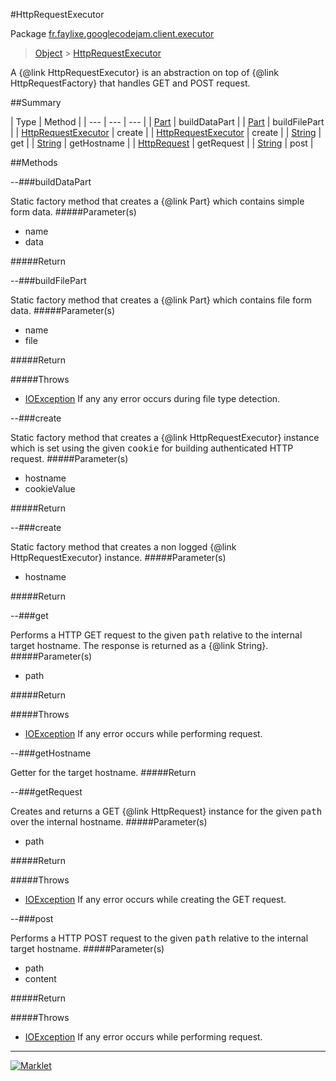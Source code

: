 #HttpRequestExecutor

Package [fr.faylixe.googlecodejam.client.executor](README.md)<br>
> [Object](../../../../java/lang/Object.md) > [HttpRequestExecutor](HttpRequestExecutor.md)

<p>A {@link HttpRequestExecutor} is an abstraction
 on top of {@link HttpRequestFactory} that handles
 GET and POST request.</p>

##Summary


| Type | Method |
| --- | --- | --- |
| [Part](../../../../com/google/api/client/http/Part.md) | buildDataPart |
| [Part](../../../../com/google/api/client/http/Part.md) | buildFilePart |
| [HttpRequestExecutor](HttpRequestExecutor.md) | create |
| [HttpRequestExecutor](HttpRequestExecutor.md) | create |
| [String](../../../../java/lang/String.md) | get |
| [String](../../../../java/lang/String.md) | getHostname |
| [HttpRequest](../../../../com/google/api/client/http/HttpRequest.md) | getRequest |
| [String](../../../../java/lang/String.md) | post |

##Methods

--###buildDataPart


Static factory method that creates a {@link Part} which contains
 simple form data.
#####Parameter(s)


* name
* data

#####Return



--###buildFilePart


Static factory method that creates a {@link Part} which contains
 file form data.
#####Parameter(s)


* name
* file

#####Return


#####Throws

* [IOException](../../../../java/io/IOException.md) If any any error occurs during file type detection.

--###create


Static factory method that creates a {@link HttpRequestExecutor} instance
 which is set using the given <tt>cookie</tt> for building authenticated
 HTTP request.
#####Parameter(s)


* hostname
* cookieValue

#####Return



--###create


Static factory method that creates a non logged
 {@link HttpRequestExecutor} instance.
#####Parameter(s)


* hostname

#####Return



--###get


Performs a HTTP GET request to the given <tt>path</tt>
 relative to the internal target hostname. The response
 is returned as a {@link String}.
#####Parameter(s)


* path

#####Return


#####Throws

* [IOException](../../../../java/io/IOException.md) If any error occurs while performing request.

--###getHostname


Getter for the target hostname.
#####Return



--###getRequest


Creates and returns a GET {@link HttpRequest} instance
 for the given <tt>path</tt> over the internal hostname.
#####Parameter(s)


* path

#####Return


#####Throws

* [IOException](../../../../java/io/IOException.md) If any error occurs while creating the GET request.

--###post


Performs a HTTP POST request to the given <tt>path</tt>
 relative to the internal target hostname.
#####Parameter(s)


* path
* content

#####Return


#####Throws

* [IOException](../../../../java/io/IOException.md) If any error occurs while performing request.

---
[![Marklet](https://img.shields.io/badge/Generated%20by-Marklet-green.svg)](https://github.com/Faylixe/marklet)